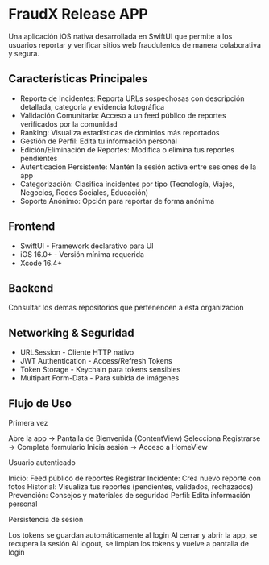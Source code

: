 # FraudX Release APP

Una aplicación iOS nativa desarrollada en SwiftUI que permite a los usuarios reportar y verificar sitios web fraudulentos de manera colaborativa y segura.

## Características Principales

- Reporte de Incidentes: Reporta URLs sospechosas con descripción detallada, categoría y evidencia fotográfica
- Validación Comunitaria: Acceso a un feed público de reportes verificados por la comunidad
- Ranking: Visualiza estadísticas de dominios más reportados
- Gestión de Perfil: Edita tu información personal
- Edición/Eliminación de Reportes: Modifica o elimina tus reportes pendientes
- Autenticación Persistente: Mantén la sesión activa entre sesiones de la app
- Categorización: Clasifica incidentes por tipo (Tecnología, Viajes, Negocios, Redes Sociales, Educación)
- Soporte Anónimo: Opción para reportar de forma anónima


## Frontend
- SwiftUI - Framework declarativo para UI
- iOS 16.0+ - Versión mínima requerida
- Xcode 16.4+

## Backend
Consultar los demas repositorios que pertenencen a esta organizacion

## Networking & Seguridad

- URLSession - Cliente HTTP nativo
- JWT Authentication - Access/Refresh Tokens
- Token Storage - Keychain para tokens sensibles
- Multipart Form-Data - Para subida de imágenes


## Flujo de Uso
Primera vez

Abre la app → Pantalla de Bienvenida (ContentView)
Selecciona Registrarse → Completa formulario
Inicia sesión → Acceso a HomeView

Usuario autenticado

Inicio: Feed público de reportes
Registrar Incidente: Crea nuevo reporte con fotos
Historial: Visualiza tus reportes (pendientes, validados, rechazados)
Prevención: Consejos y materiales de seguridad
Perfil: Edita información personal

Persistencia de sesión

Los tokens se guardan automáticamente al login
Al cerrar y abrir la app, se recupera la sesión
Al logout, se limpian los tokens y vuelve a pantalla de login
